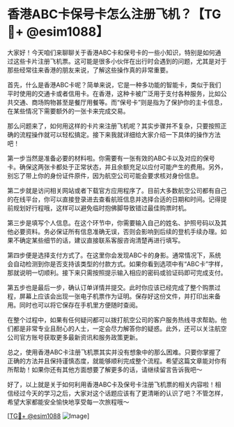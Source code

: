 # 香港ABC卡保号卡怎么注册飞机？【TG💪+ @esim1088】

大家好！今天咱们来聊聊关于香港ABC卡和保号卡的一些小知识，特别是如何通过这些卡片注册飞机票。这可能是很多小伙伴在出行时会遇到的问题，尤其是对于那些经常往来香港的朋友来说，了解这些操作真的非常重要。

首先，什么是香港ABC卡呢？简单来说，它是一种多功能的智能卡，类似于我们平时使用的交通卡或者信用卡。在香港，这种卡被广泛用于支付各种服务，比如公共交通、商场购物甚至是餐厅用餐等。而“保号卡”则是指为了保护你的主卡信息，在某些情况下需要额外的一张卡来完成交易。

那么问题来了，如何用这样的卡片来注册飞机呢？其实步骤并不复杂，只要按照正确的流程操作就可以轻松搞定。接下来我就详细给大家介绍一下具体的操作方法吧！

第一步当然是准备必要的材料啦。你需要有一张有效的ABC卡以及对应的保号卡。确保这两张卡都处于正常状态，并且余额充足以应付可能产生的费用。另外，别忘了带上你的身份证件原件，因为航空公司可能会要求核对身份信息。

第二步就是访问相关网站或者下载官方应用程序了。目前大多数航空公司都有自己的在线平台，你可以直接登录进去查看航班信息并选择合适的日期和时间。记得提前规划好行程哦，这样可以避免临时抱佛脚导致错过最佳购票时机。

第三步是填写个人信息。在这个环节中，你需要输入自己的姓名、护照号码以及其他必要资料。务必保证所有信息准确无误，否则会影响到后续的登机手续办理。如果不确定某些细节的话，建议直接联系客服咨询清楚再进行填写。

第四步便是选择支付方式了。在这里你会发现ABC卡的身影。通常情况下，系统会自动检测到你是否支持该类型的付款方式。如果你看到选项中有“ABC卡”字样，那就说明一切顺利。接下来只需按照提示输入相应的密码或验证码即可完成支付。

第五步也是最后一步，确认订单详情并提交。此时你应该已经完成了整个购票过程，屏幕上应该会出现一张电子机票作为证明。保存好这份文件，并打印出来备用。同时也可以将它保存在手机里方便随时查阅。

在整个过程中，如果有任何疑问都可以拨打航空公司的客户服务热线寻求帮助。他们都是非常专业且耐心的人士，一定会尽力解答你的疑惑。此外，还可以关注航空公司官方账号获取更多最新资讯和服务政策更新。

总之，使用香港ABC卡注册飞机票其实并没有想象中的那么困难。只要你掌握了正确的方法并且保持谨慎态度，就能够顺利完成整个流程。希望这篇文章能对你有所帮助！如果你还有其他方面想要了解更多的话，请继续留言告诉我吧～

好了，以上就是关于如何利用香港ABC卡及保号卡注册飞机票的相关内容啦！相信经过今天的学习之后，大家对这个话题应该有了更清晰的认识了吧？不管怎样，希望大家都能安全愉快地享受每一次旅程哦～ 

[[TG💪+ @esim1088](https://t.me/s/esim1088) ![Image](https://i.postimg.cc/4NQfJmqS/Snipaste-2025-05-13-00-14-12.png)]